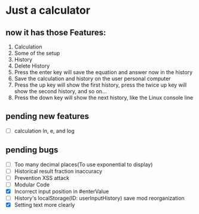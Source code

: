 # Just a calculator

## now it has those Features:

1. Calculation
2. Some of the setup
3. History
4. Delete  History
5. Press the enter key will save the equation and answer now in the history
6. Save the calculation and history on the user personal computer
7. Press the up key will show the first history, press the twice up key will show the second history, and so on...
8. Press the down key will show the next history, like the Linux console line

## pending new features

- [ ] calculation ln, e, and log

## pending bugs

- [ ] Too many decimal places(To use exponential to display)
- [ ] Historical result fraction inaccuracy
- [ ] Prevention XSS attack
- [ ] Modular Code
- [x] Incorrect input position in \#enterValue
- [ ] History's localStorage(ID: userInputHistory) save mod reorganization
- [x] Setting text more clearly